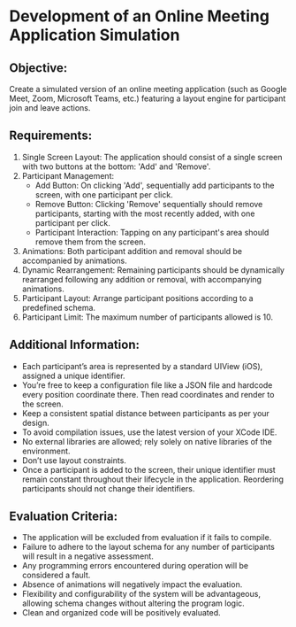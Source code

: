 # Development of an Online Meeting Application Simulation

## Objective: 
Create a simulated version of an online meeting application (such as Google Meet, Zoom, Microsoft Teams, etc.) featuring a layout engine for participant join and leave actions.

## Requirements:
1. Single Screen Layout: The application should consist of a single screen with two buttons at the bottom: 'Add' and 'Remove'.
2. Participant Management:
   - Add Button: On clicking 'Add', sequentially add participants to the screen, with one participant per click.
   - Remove Button: Clicking 'Remove' sequentially should remove participants, starting with the most recently added, with one participant per click.
   - Participant Interaction: Tapping on any participant's area should remove them from the screen.
3. Animations: Both participant addition and removal should be accompanied by animations.
4. Dynamic Rearrangement: Remaining participants should be dynamically rearranged following any addition or removal, with accompanying animations.
5. Participant Layout: Arrange participant positions according to a predefined schema.
6. Participant Limit: The maximum number of participants allowed is 10.

## Additional Information:
- Each participant’s area is represented by a standard UIView (iOS), assigned a unique identifier.
- You’re free to keep a configuration file like a JSON file and hardcode every position coordinate there. Then read coordinates and render to the screen.
- Keep a consistent spatial distance between participants as per your design.
- To avoid compilation issues, use the latest version of your XCode IDE.
- No external libraries are allowed; rely solely on native libraries of the environment.
- Don’t use layout constraints.
- Once a participant is added to the screen, their unique identifier must remain constant throughout their lifecycle in the application. Reordering participants should not change their identifiers.

## Evaluation Criteria:
- The application will be excluded from evaluation if it fails to compile.
- Failure to adhere to the layout schema for any number of participants will result in a negative assessment.
- Any programming errors encountered during operation will be considered a fault.
- Absence of animations will negatively impact the evaluation.
- Flexibility and configurability of the system will be advantageous, allowing schema changes without altering the program logic.
- Clean and organized code will be positively evaluated.


